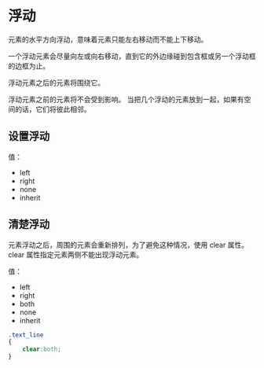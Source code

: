 # 浮动

元素的水平方向浮动，意味着元素只能左右移动而不能上下移动。

一个浮动元素会尽量向左或向右移动，直到它的外边缘碰到包含框或另一个浮动框的边框为止。

浮动元素之后的元素将围绕它。

浮动元素之前的元素将不会受到影响。
当把几个浮动的元素放到一起，如果有空间的话，它们将彼此相邻。

## 设置浮动

值：

- left
- right
- none
- inherit

## 清楚浮动

元素浮动之后，周围的元素会重新排列，为了避免这种情况，使用 clear 属性。
clear 属性指定元素两侧不能出现浮动元素。

值：

- left
- right
- both
- none
- inherit

```css
.text_line
{
    clear:both;
}
```